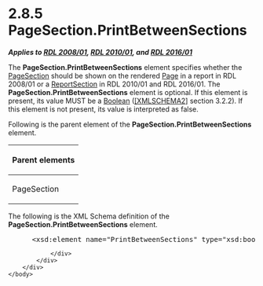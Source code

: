 <html dir="LTR" xmlns:mshelp="http://msdn.microsoft.com/mshelp" xmlns:ddue="http://ddue.schemas.microsoft.com/authoring/2003/5" xmlns:xlink="http://www.w3.org/1999/xlink" xmlns:tool="http://www.microsoft.com/tooltip">
    <head>
        <meta http-equiv="Content-Type" content="text/html; CHARSET=utf-8"></meta>
        <meta name="save" content="history"></meta>
        <title>2.8.5 PageSection.PrintBetweenSections</title>
        <xml>
            <mshelp:toctitle title="2.8.5 PageSection.PrintBetweenSections"></mshelp:toctitle>
            <mshelp:rltitle title="[MS-RDL]: PageSection.PrintBetweenSections"></mshelp:rltitle>
            <mshelp:keyword index="A" term="b0d668d6-6689-4352-9a52-c33951b216a0"></mshelp:keyword>
            <mshelp:attr name="DCSext.ContentType" value="open specification"></mshelp:attr>
            <mshelp:attr name="AssetID" value="b0d668d6-6689-4352-9a52-c33951b216a0"></mshelp:attr>
            <mshelp:attr name="TopicType" value="kbRef"></mshelp:attr>
            <mshelp:attr name="DCSext.Title" value="[MS-RDL]: PageSection.PrintBetweenSections" />
        </xml>
    </head>
    <body>
        <div id="header">
            <h1 class="heading">2.8.5 PageSection.PrintBetweenSections</h1>
        </div>
        <div id="mainSection">
            <div id="mainBody">
                <div id="allHistory" class="saveHistory"></div>
                <div id="sectionSection0" class="section" name="collapseableSection">
                    

<p><b><i>Applies to </i></b><a href="1e855f94-4617-47e4-b89e-0856c6cb420f.html"><b><i>RDL 2008/01</i></b></a><b><i>,
</i></b><a href="3428e690-a348-4ec7-8a6a-8efb42d2cdee.html"><b><i>RDL 2010/01</i></b></a><b><i>,
and </i></b><a href="52ce3983-2bfc-4e72-9359-42aaf5fe4509.html"><b><i>RDL 2016/01</i></b></a></p>

<p>The <b>PageSection.PrintBetweenSections</b> element
specifies whether the <a href="afff0921-7d95-4216-8f28-635c67d539d8.html">PageSection</a>
should be shown on the rendered <a href="b5e525d5-00d6-4e1a-8813-55f327da6b4c.html">Page</a> in a report in
RDL 2008/01 or a <a href="96c3d25f-d8ce-4fe4-ab03-592edaa4a1da.html">ReportSection</a>
in RDL 2010/01 and RDL 2016/01. The <b>PageSection.PrintBetweenSections</b>
element is optional. If this element is present, its value MUST be a <a href="4802fa14-3619-43fa-9898-3acab160a24c.html">Boolean</a> (<a href="https://go.microsoft.com/fwlink/?LinkId=90610">[XMLSCHEMA2]</a> section
3.2.2). If this element is not present, its value is interpreted as false.</p>

<p>Following is the parent element of the <b>PageSection.PrintBetweenSections</b>
element.</p>

<table>
 <thead>
  <tr>
   <th>
   <p>Parent elements</p>
   </th>
  </tr>
 </thead>
 <tr>
  <td>
  <p>PageSection</p>
  </td>
 </tr>
</table>

<p>The following is the XML Schema definition of the <b>PageSection.PrintBetweenSections</b>
element.</p>

<dl>
<dd>
<div><pre> &lt;xsd:element name=&quot;PrintBetweenSections&quot; type=&quot;xsd:boolean&quot; minOccurs=&quot;0&quot; /&gt;
</pre></div>
</dd></dl>


                </div>
            </div>
        </div>
    </body>
</html>